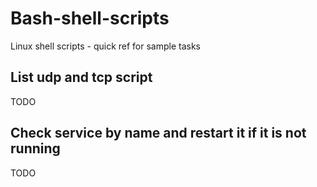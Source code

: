 # Bash-shell-scripts
Linux shell scripts - quick ref for sample tasks

## List udp and tcp script
TODO
## Check service by name and restart it if it is not running
TODO
